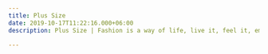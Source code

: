 ```yaml
---
title: Plus Size
date: 2019-10-17T11:22:16.000+06:00
description: Plus Size | Fashion is a way of life, live it, feel it, embrace it.

---
```

